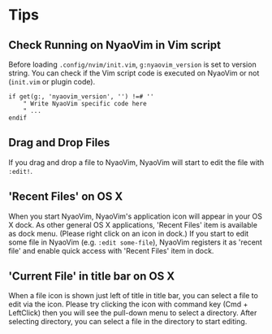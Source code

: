 Tips
====

## Check Running on NyaoVim in Vim script

Before loading `.config/nvim/init.vim`, `g:nyaovim_version` is set to version string.  You can check if the Vim script code is executed on NyaoVim or not (`init.vim` or plugin code).

```vim
if get(g:, 'nyaovim_version', '') !=# ''
    " Write NyaoVim specific code here
    " ...
endif
```

## Drag and Drop Files

If you drag and drop a file to NyaoVim, NyaoVim will start to edit the file with `:edit!`.

## 'Recent Files' on OS X

When you start NyaoVim, NyaoVim's application icon will appear in your OS X dock.  As other general OS X applications, 'Recent Files' item is available as dock menu.  (Please right click on an icon in dock.)
If you start to edit some file in NyaoVim (e.g. `:edit some-file`), NyaoVim registers it as 'recent file' and enable quick access with 'Recent Files' item in dock.

## 'Current File' in title bar on OS X

When a file icon is shown just left of title in title bar, you can select a file to edit via the icon.  Please try clicking the icon with command key (Cmd + LeftClick) then you will see the pull-down menu to select a directory.  After selecting directory, you can select a file in the directory to start editing.
